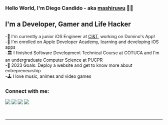 ### Hello World, I'm Diego Candido - aka [mashiruwu] 🧑‍💻

## I'm a Developer, Gamer and Life Hacker 

-🏢 I'm currently a junior iOS Engineer at [CI&T], working on Domino's App! <br />
- I'm enrolled on Apple Developer Academy, learning and developing iOS apps <br />
-🏛️ I finished Software Development Technical Course at COTUCA and I'm an undergraduate Computer Science at PUCPR<br />
-🎯 2023 Goals: Deploy a website and get to know more about entrepreneurship <br />
-🕹️ I love music, animes and video games 

### Connect with me:

<img src="https://img.shields.io/badge/candidohdiego@gmail.com-%23D14836.svg?&style=for-the-badge&logo=gmail&logoColor=white" href="candidohdiego@gmail.com">   <a  href="https://www.instagram.com/candidohdiego/"><img src="https://img.shields.io/badge/@candidohdiego-%23E4405F.svg?&style=for-the-badge&logo=instagram&logoColor=white"></a>   <a href="https://www.linkedin.com/in/candidohdiego/"><img src="https://img.shields.io/badge/Diego Candido-%230077B5.svg?&style=for-the-badge&logo=linkedin&logoColor=white" ></a>  <a  href="https://www.youtube.com/channel/UCykbC0qOAACJfaOO2NrEjtg"><img src="https://img.shields.io/badge/mashiruwu-FF0000?style=for-the-badge&logo=youtube&logoColor=white"></a>

<br />

---
[mashiruwu]: https://www.youtube.com/channel/UCykbC0qOAACJfaOO2NrEjtg
[CI&T]: https://ciandt.com/
